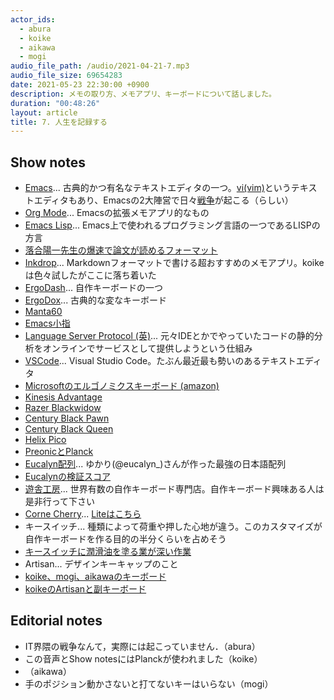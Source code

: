 ```yaml
---
actor_ids:
  - abura
  - koike
  - aikawa
  - mogi
audio_file_path: /audio/2021-04-21-7.mp3
audio_file_size: 69654283
date: 2021-05-23 22:30:00 +0900
description: メモの取り方、メモアプリ、キーボードについて話しました。
duration: "00:48:26"
layout: article
title: 7. 人生を記録する
---
```


## Show notes

- [Emacs](https://ja.wikipedia.org/wiki/Emacs)... 古典的かつ有名なテキストエディタの一つ。[vi(vim)](https://ja.wikipedia.org/wiki/Vim)というテキストエディタもあり、Emacsの2大陣営で日々[戦争](https://ja.wikipedia.org/wiki/%E3%82%A8%E3%83%87%E3%82%A3%E3%82%BF%E6%88%A6%E4%BA%89)が起こる（らしい）
- [Org Mode](https://www.orgmode.org/ja/index.html)... Emacsの拡張メモアプリ的なもの
- [Emacs Lisp](https://ja.wikipedia.org/wiki/Emacs_Lisp)... Emacs上で使われるプログラミング言語の一つであるLISPの方言
- [落合陽一先生の爆速で論文が読めるフォーマット](https://lafrenze.hatenablog.com/entry/2015/08/04/120205)
- [Inkdrop](https://www.inkdrop.app/)... Markdownフォーマットで書ける超おすすめのメモアプリ。koikeは色々試したがここに落ち着いた
- [ErgoDash](https://shop.yushakobo.jp/products/ergodash)... 自作キーボードの一つ
- [ErgoDox](https://ergodox-ez.com/)... 古典的な変なキーボード
- [Manta60](https://shop.yushakobo.jp/products/consign_manta60)
- [Emacs小指](https://ja.wikipedia.org/wiki/Emacs#Emacs%E5%B0%8F%E6%8C%87)
- [Language Server Protocol (英)](https://en.wikipedia.org/wiki/Language_Server_Protocol)... 元々IDEとかでやっていたコードの静的分析をオンラインでサービスとして提供しようという仕組み
- [VSCode](https://ja.wikipedia.org/wiki/Visual_Studio_Code)... Visual Studio Code。たぶん最近最も勢いのあるテキストエディタ
- [Microsoftのエルゴノミクスキーボード (amazon)](https://www.amazon.co.jp/dp/B00EN3DSS6/)
- [Kinesis Advantage](https://www.edikun.co.jp/kinesis/)
- [Razer Blackwidow](https://www2.razer.com/jp-jp/gaming-keyboards-keypads/razer-blackwidow)
- [Century Black Pawn](https://www.century.co.jp/products/ck-67cmb-bkjp1.html)
- [Century Black Queen](https://www.century.co.jp/products/ck-63cmb-ssjp1.html)
- [Helix Pico](https://yushakobo.jp/helixpico/)
- [PreonicとPlanck](https://olkb.com/)
- [Eucalyn配列](http://eucalyn.hatenadiary.jp/entry/about-eucalyn-layout)... ゆかり(@eucalyn_)さんが作った最強の日本語配列
- [Eucalynの検証スコア](https://yushakobo.jp/blog/pluis9/2017/12/thinkkeylayout/)
- [遊舎工房](https://yushakobo.jp/)... 世界有数の自作キーボード専門店。自作キーボード興味ある人は是非行って下さい
- [Corne Cherry](https://shop.yushakobo.jp/products/corne-cherry)... [Liteはこちら](https://shop.yushakobo.jp/products/corne-cherry-light)
- キースイッチ... 種類によって荷重や押した心地が違う。このカスタマイズが自作キーボードを作る目的の半分くらいを占めそう
- [キースイッチに潤滑油を塗る業が深い作業](https://keys.recompile.net/docs/keyswitch-best-practice/)
- Artisan... デザインキーキャップのこと
- [koike、mogi、aikawaのキーボード](https://twitter.com/submits_life/status/1396461425887830018)
- [koikeのArtisanと副キーボード](https://twitter.com/submits_life/status/1396461644142632972)

## Editorial notes

- IT界隈の戦争なんて，実際には起こっていません．（abura）
- この音声とShow notesにはPlanckが使われました（koike）
- （aikawa）
- 手のポジション動かさないと打てないキーはいらない（mogi）
